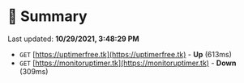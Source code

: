 # 📖 Summary
Last updated: **10/29/2021, 3:48:29 PM**

- `GET` [https://uptimerfree.tk](https://uptimerfree.tk) - **Up** (613ms)
- `GET` [https://monitoruptimer.tk](https://monitoruptimer.tk) - **Down** (309ms)
